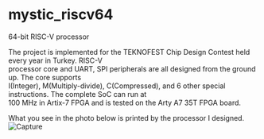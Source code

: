 # mystic_riscv64
64-bit RISC-V processor  <br/>

The project is implemented for the TEKNOFEST Chip Design Contest held every year in Turkey. RISC-V <br/>
processor core and UART, SPI peripherals are all designed from the ground up. The core supports <br/>
I(Integer), M(Multiply-divide), C(Compressed), and 6 other special instructions. The complete SoC can run at <br/>
100 MHz in Artix-7 FPGA and is tested on the Arty A7 35T FPGA board. <br/>

What you see in the photo below is printed by the processor I designed. <br/>![Capture](https://user-images.githubusercontent.com/68936726/189544123-eed97aae-fab2-4d09-a601-7a5ec024dbd3.PNG)
